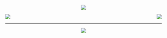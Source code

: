 <p align="center">
  <a href="https://github.com/ryo-ma/github-profile-trophy">
    <img src="https://github-profile-trophy.vercel.app/?username=screw-hand&column=-1&margin-w=25&argin-h=15&no-bg=true" />
  </a>
</p>

<a href="https://github.com/anuraghazra/github-readme-stats">
  <img align="center" src="https://github-readme-stats-screw-hand.vercel.app/api?username=screw-hand&count_private=false&count_private=true&show_icons=true&line_height=28.5&include_all_commits=true&theme=react" />
  
  <img align="right" src="https://github-readme-stats-screw-hand.vercel.app/api/top-langs/?username=screw-hand&count_private=true&layout=donut&theme=react" />
</a>

-----
  
<p align="center">
  <a href="https://github.com/ryo-ma/github-profile-trophy">
    <img src="https://github-profile-trophy.screw-hand.vercel.app/?username=screw-hand&rank=SECRET&column=-1&column=-1&margin-w=40&argin-h=15" />
  </a>
</p>
